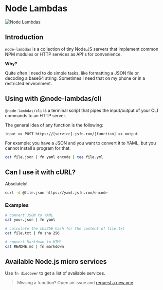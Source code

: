 # Node Lambdas

![Node Lambdas](https://avatars0.githubusercontent.com/u/69599650?s=100&v=4)

## Introduction

`node-lambdas` is a collection of tiny Node.JS servers that implement common NPM modules or HTTP services as API's for convenience.

**Why?**

Quite often I need to do simple tasks, like formatting a JSON file or decoding a base64 string.
Sometimes I need that on my phone or in a restricted environment.

## Using with @node-lambdas/cli

`@node-lambdas/cli` is a terminal script that pipes the input/output of your CLI commands to an HTTP server.

The general idea of any function is the following:

```
input >> POST https://[service].jsfn.run/[function] >> output
```

For example: you have a JSON and you want to convert it to YAML, but you cannot install a program for that.

```bash
cat file.json | fn yaml encode | tee file.yml
```

## Can I use it with cURL?

Absolutely!

```bash
curl -d @file.json https://yaml.jsfn.run/encode
```

### Examples

```bash
# convert JSON to YAML
cat your.json | fn yaml

# calculate the sha256 hash for the content of file.txt
cat file.txt | fn sha 256

# convert Markdown to HTML
cat README.md | fn markdown

```

## Available Node.js micro services

Use `fn discover` to get a list of available services.

> Missing a function? Open an issue and [request a new one](https://github.com/node-lambdas/discover/issues).
